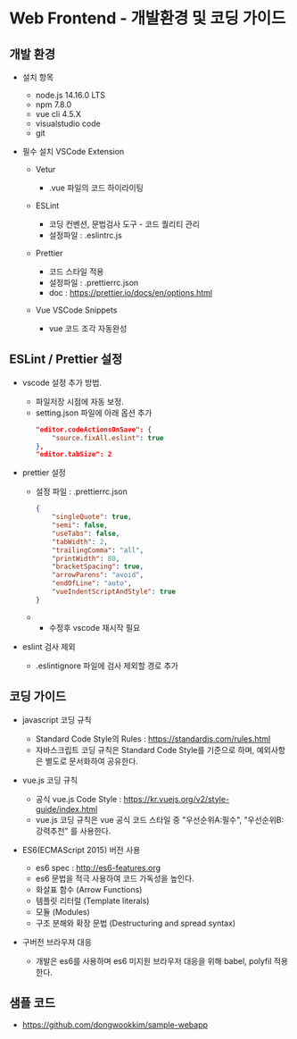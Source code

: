 # Web Frontend - 개발환경 및 코딩 가이드



## 개발 환경

- 설치 항목
    - node.js 14.16.0 LTS
    - npm 7.8.0
    - vue cli 4.5.X
    - visualstudio code
    - git


- 필수 설치 VSCode Extension

    - Vetur
        - .vue 파일의 코드 하이라이팅
        
    - ESLint
        - 코딩 컨벤션, 문법검사 도구 - 코드 퀄리티 관리
        - 설정파일 : .eslintrc.js

    - Prettier
        - 코드 스타일 적용
        - 설정파일 : .prettierrc.json
        - doc : https://prettier.io/docs/en/options.html
        
    - Vue VSCode Snippets
        - vue 코드 조각 자동완성



## ESLint / Prettier 설정

- vscode 설정 추가 방법.
    - 파일저장 시점에 자동 보정.
    - setting.json 파일에 아래 옵션 추가
        ```json
        "editor.codeActionsOnSave": {
            "source.fixAll.eslint": true
        },
        "editor.tabSize": 2
        ```

- prettier 설정
    - 설정 파일 : .prettierrc.json
        ```json
        {
            "singleQuote": true,
            "semi": false,
            "useTabs": false,
            "tabWidth": 2,
            "trailingComma": "all",
            "printWidth": 80,
            "bracketSpacing": true,
            "arrowParens": "avoid",
            "endOfLine": "auto",
            "vueIndentScriptAndStyle": true
        }
        ```
    - * 수정후 vscode 재시작 필요
- eslint 검사 제외
    - .eslintignore 파일에 검사 제외할 경로 추가

## 코딩 가이드
- javascript 코딩 규칙  
  - Standard Code Style의 Rules : https://standardjs.com/rules.html
  - 자바스크립트 코딩 규칙은 Standard Code Style를 기준으로 하며, 예외사항은 별도로 문서화하여 공유한다.
- vue.js 코딩 규칙
  - 공식 vue.js Code Style : https://kr.vuejs.org/v2/style-guide/index.html
  - vue.js 코딩 규칙은  vue 공식 코드 스타일 중 "우선순위A:필수",  "우선순위B:강력추천" 를 사용한다.

- ES6(ECMAScript 2015) 버전 사용
  - es6 spec : http://es6-features.org
  - es6 문법을 적극 사용하여 코드 가독성을 높인다.
  - 화살표 함수 (Arrow Functions)
  - 템플릿 리터럴 (Template literals)
  - 모듈 (Modules)
  - 구조 분해와 확장 문법 (Destructuring and spread syntax)

- 구버전 브라우져 대응
  - 개발은 es6를 사용하며 es6 미지원 브라우저 대응을 위해 babel, polyfil 적용한다.

## 샘플 코드
- https://github.com/dongwookkim/sample-webapp







